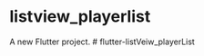 # listview_playerlist

A new Flutter project.
#   f l u t t e r - l i s t V e i w _ p l a y e r L i s t  
 